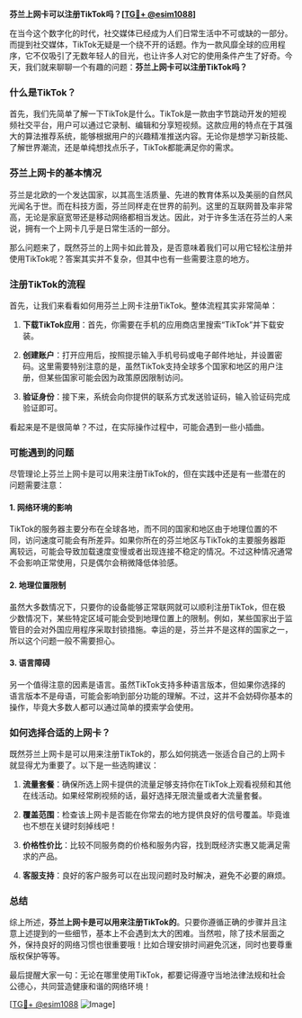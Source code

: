 **芬兰上网卡可以注册TikTok吗？[[TG💪+ @esim1088](https://t.me/s/esim1088)]**

在当今这个数字化的时代，社交媒体已经成为人们日常生活中不可或缺的一部分。而提到社交媒体，TikTok无疑是一个绕不开的话题。作为一款风靡全球的应用程序，它不仅吸引了无数年轻人的目光，也让许多人对它的使用条件产生了好奇。今天，我们就来聊聊一个有趣的问题：**芬兰上网卡可以注册TikTok吗？**

### 什么是TikTok？

首先，我们先简单了解一下TikTok是什么。TikTok是一款由字节跳动开发的短视频社交平台，用户可以通过它录制、编辑和分享短视频。这款应用的特点在于其强大的算法推荐系统，能够根据用户的兴趣精准推送内容。无论你是想学习新技能、了解世界潮流，还是单纯想找点乐子，TikTok都能满足你的需求。

### 芬兰上网卡的基本情况

芬兰是北欧的一个发达国家，以其高生活质量、先进的教育体系以及美丽的自然风光闻名于世。而在科技方面，芬兰同样走在世界的前列。这里的互联网普及率非常高，无论是家庭宽带还是移动网络都相当发达。因此，对于许多生活在芬兰的人来说，拥有一个上网卡几乎是日常生活的一部分。

那么问题来了，既然芬兰的上网卡如此普及，是否意味着我们可以用它轻松注册并使用TikTok呢？答案其实并不复杂，但其中也有一些需要注意的地方。

### 注册TikTok的流程

首先，让我们来看看如何用芬兰上网卡注册TikTok。整体流程其实非常简单：

1. **下载TikTok应用**：首先，你需要在手机的应用商店里搜索“TikTok”并下载安装。
   
2. **创建账户**：打开应用后，按照提示输入手机号码或电子邮件地址，并设置密码。这里需要特别注意的是，虽然TikTok支持全球多个国家和地区的用户注册，但某些国家可能会因为政策原因限制访问。

3. **验证身份**：接下来，系统会向你提供的联系方式发送验证码，输入验证码完成验证即可。

看起来是不是很简单？不过，在实际操作过程中，可能会遇到一些小插曲。

### 可能遇到的问题

尽管理论上芬兰上网卡是可以用来注册TikTok的，但在实践中还是有一些潜在的问题需要注意：

#### 1. 网络环境的影响
TikTok的服务器主要分布在全球各地，而不同的国家和地区由于地理位置的不同，访问速度可能会有所差异。如果你所在的芬兰地区与TikTok的主要服务器距离较远，可能会导致加载速度变慢或者出现连接不稳定的情况。不过这种情况通常不会影响正常使用，只是偶尔会稍微降低体验感。

#### 2. 地理位置限制
虽然大多数情况下，只要你的设备能够正常联网就可以顺利注册TikTok，但在极少数情况下，某些特定区域可能会受到地理位置上的限制。例如，某些国家出于监管目的会对外国应用程序采取封锁措施。幸运的是，芬兰并不是这样的国家之一，所以这个问题一般不需要担心。

#### 3. 语言障碍
另一个值得注意的因素是语言。虽然TikTok支持多种语言版本，但如果你选择的语言版本不是母语，可能会影响到部分功能的理解。不过，这并不会妨碍你基本的操作，毕竟大多数人都可以通过简单的摸索学会使用。

### 如何选择合适的上网卡？

既然芬兰上网卡是可以用来注册TikTok的，那么如何挑选一张适合自己的上网卡就显得尤为重要了。以下是一些选购建议：

1. **流量套餐**：确保所选上网卡提供的流量足够支持你在TikTok上观看视频和其他在线活动。如果经常刷视频的话，最好选择无限流量或者大流量套餐。

2. **覆盖范围**：检查该上网卡是否能在你常去的地方提供良好的信号覆盖。毕竟谁也不想在关键时刻掉线吧！

3. **价格性价比**：比较不同服务商的价格和服务内容，找到既经济实惠又能满足需求的产品。

4. **客服支持**：良好的客户服务可以在出现问题时及时解决，避免不必要的麻烦。

### 总结

综上所述，**芬兰上网卡是可以用来注册TikTok的**。只要你遵循正确的步骤并且注意上述提到的一些细节，基本上不会遇到太大的困难。当然啦，除了技术层面之外，保持良好的网络习惯也很重要哦！比如合理安排时间避免沉迷，同时也要尊重版权保护等等。

最后提醒大家一句：无论在哪里使用TikTok，都要记得遵守当地法律法规和社会公德心，共同营造健康和谐的网络环境！

[[TG💪+ @esim1088](https://t.me/s/esim1088) ![Image](https://i.postimg.cc/4NQfJmqS/Snipaste-2025-05-13-00-14-12.png)]